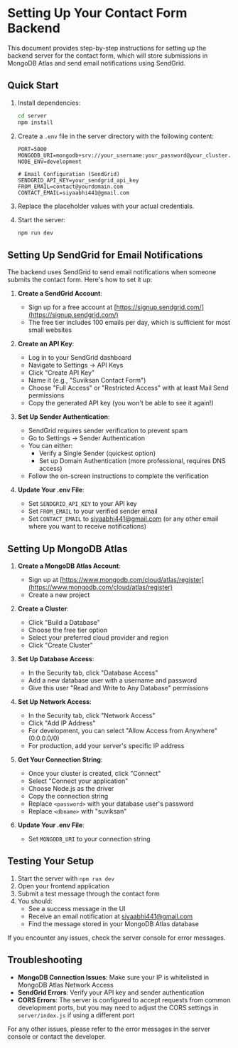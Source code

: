 # Setting Up Your Contact Form Backend

This document provides step-by-step instructions for setting up the backend server for the contact form, which will store submissions in MongoDB Atlas and send email notifications using SendGrid.

## Quick Start

1. Install dependencies:
   ```bash
   cd server
   npm install
   ```

2. Create a `.env` file in the server directory with the following content:
   ```
   PORT=5000
   MONGODB_URI=mongodb+srv://your_username:your_password@your_cluster.mongodb.net/suviksan
   NODE_ENV=development

   # Email Configuration (SendGrid)
   SENDGRID_API_KEY=your_sendgrid_api_key
   FROM_EMAIL=contact@yourdomain.com
   CONTACT_EMAIL=siyaabhi441@gmail.com
   ```

3. Replace the placeholder values with your actual credentials.

4. Start the server:
   ```bash
   npm run dev
   ```

## Setting Up SendGrid for Email Notifications

The backend uses SendGrid to send email notifications when someone submits the contact form. Here's how to set it up:

1. **Create a SendGrid Account**:
   - Sign up for a free account at [https://signup.sendgrid.com/](https://signup.sendgrid.com/)
   - The free tier includes 100 emails per day, which is sufficient for most small websites

2. **Create an API Key**:
   - Log in to your SendGrid dashboard
   - Navigate to Settings → API Keys
   - Click "Create API Key"
   - Name it (e.g., "Suviksan Contact Form")
   - Choose "Full Access" or "Restricted Access" with at least Mail Send permissions
   - Copy the generated API key (you won't be able to see it again!)

3. **Set Up Sender Authentication**:
   - SendGrid requires sender verification to prevent spam
   - Go to Settings → Sender Authentication
   - You can either:
     - Verify a Single Sender (quickest option)
     - Set up Domain Authentication (more professional, requires DNS access)
   - Follow the on-screen instructions to complete the verification

4. **Update Your .env File**:
   - Set `SENDGRID_API_KEY` to your API key
   - Set `FROM_EMAIL` to your verified sender email
   - Set `CONTACT_EMAIL` to siyaabhi441@gmail.com (or any other email where you want to receive notifications)

## Setting Up MongoDB Atlas

1. **Create a MongoDB Atlas Account**:
   - Sign up at [https://www.mongodb.com/cloud/atlas/register](https://www.mongodb.com/cloud/atlas/register)
   - Create a new project

2. **Create a Cluster**:
   - Click "Build a Database"
   - Choose the free tier option
   - Select your preferred cloud provider and region
   - Click "Create Cluster"

3. **Set Up Database Access**:
   - In the Security tab, click "Database Access"
   - Add a new database user with a username and password
   - Give this user "Read and Write to Any Database" permissions

4. **Set Up Network Access**:
   - In the Security tab, click "Network Access"
   - Click "Add IP Address"
   - For development, you can select "Allow Access from Anywhere" (0.0.0.0/0)
   - For production, add your server's specific IP address

5. **Get Your Connection String**:
   - Once your cluster is created, click "Connect"
   - Select "Connect your application"
   - Choose Node.js as the driver
   - Copy the connection string
   - Replace `<password>` with your database user's password
   - Replace `<dbname>` with "suviksan"

6. **Update Your .env File**:
   - Set `MONGODB_URI` to your connection string

## Testing Your Setup

1. Start the server with `npm run dev`
2. Open your frontend application
3. Submit a test message through the contact form
4. You should:
   - See a success message in the UI
   - Receive an email notification at siyaabhi441@gmail.com
   - Find the message stored in your MongoDB Atlas database

If you encounter any issues, check the server console for error messages.

## Troubleshooting

- **MongoDB Connection Issues**: Make sure your IP is whitelisted in MongoDB Atlas Network Access
- **SendGrid Errors**: Verify your API key and sender authentication
- **CORS Errors**: The server is configured to accept requests from common development ports, but you may need to adjust the CORS settings in `server/index.js` if using a different port

For any other issues, please refer to the error messages in the server console or contact the developer. 